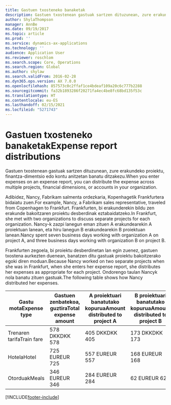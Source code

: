 ```yaml
---
title: Gastuen txosteneko banaketak
description: Gastuen txostenean gastuak sartzen dituzunean, zure erakundeko proiektu, pertsona juridiko edo kontu anitzetan banatu ditzakezu.
author: ShylaThompson
manager: AnnBe
ms.date: 09/19/2017
ms.topic: article
ms.prod: ''
ms.service: dynamics-ax-applications
ms.technology: ''
audience: Application User
ms.reviewer: roschlom
ms.search.scope: Core, Operations
ms.search.region: Global
ms.author: shylaw
ms.search.validFrom: 2016-02-28
ms.dyn365.ops.version: AX 7.0.0
ms.openlocfilehash: 857573c0c2ffaf1ce4bdeaf109a20c6c777b2288
ms.sourcegitcommit: fa32b1893286f20271fa4ec4be8fc68bd135f53c
ms.translationtype: HT
ms.contentlocale: eu-ES
ms.lasthandoff: 02/15/2021
ms.locfileid: "5271743"
---
```

# <a name="expense-report-distributions"></a><span data-ttu-id="b2f8c-103">Gastuen txosteneko banaketak</span><span class="sxs-lookup"><span data-stu-id="b2f8c-103">Expense report distributions</span></span>

<span data-ttu-id="b2f8c-104">Gastuen txostenean gastuak sartzen dituzunean, zure erakundeko proiektu, finantza-dimentsio edo kontu anitzetan banatu ditzakezu.</span><span class="sxs-lookup"><span data-stu-id="b2f8c-104">When you enter expenses on an expense report, you can distribute the expense across multiple projects, financial dimensions, or accounts in your organization.</span></span>

<span data-ttu-id="b2f8c-105">Adibidez, Nancy, Fabrikam salmenta ordezkaria, Kopenhagetik Frankfurtera bidaiatu zuen.</span><span class="sxs-lookup"><span data-stu-id="b2f8c-105">For example, Nancy, a Fabrikam sales representative, traveled from Copenhagen to Frankfurt.</span></span> <span data-ttu-id="b2f8c-106">Frankfurten, bi erakunderekin bildu zen erakunde bakoitzaren proiektu desberdinak eztabaidatzeko.</span><span class="sxs-lookup"><span data-stu-id="b2f8c-106">In Frankfurt, she met with two organizations to discuss separate projects for each organization.</span></span> <span data-ttu-id="b2f8c-107">Nancy-k zazpi lanegun eman zituen A erakundearekin A proiektuan lanean, eta hiru lanegun B erakundearekin B proiektuan lanean.</span><span class="sxs-lookup"><span data-stu-id="b2f8c-107">Nancy spent seven business days working with organization A on project A, and three business days working with organization B on project B.</span></span>

<span data-ttu-id="b2f8c-108">Frankfurten zegoela, bi proiektu desberdinetan lan egin zuenez, gastuen txostena aurkezten duenean, banatzen ditu gastuak proiektu bakoitzerako egoki diren moduan.</span><span class="sxs-lookup"><span data-stu-id="b2f8c-108">Because Nancy worked on two separate projects when she was in Frankfurt, when she enters her expense report, she distributes her expenses as appropriate for each project.</span></span> <span data-ttu-id="b2f8c-109">Ondorengo taulan Nancyk nola banatu zituen gastuak.</span><span class="sxs-lookup"><span data-stu-id="b2f8c-109">The following table shows how Nancy distributed her expenses.</span></span>


| <span data-ttu-id="b2f8c-110">Gastu mota</span><span class="sxs-lookup"><span data-stu-id="b2f8c-110">Expense type</span></span> | <span data-ttu-id="b2f8c-111">Gastuen zenbatekoa, guztira</span><span class="sxs-lookup"><span data-stu-id="b2f8c-111">Total expense amount</span></span>|<span data-ttu-id="b2f8c-112">A proiektuari banatutako kopurua</span><span class="sxs-lookup"><span data-stu-id="b2f8c-112">Amount distributed to project A</span></span>| <span data-ttu-id="b2f8c-113">B proiektuari banatutako kopurua</span><span class="sxs-lookup"><span data-stu-id="b2f8c-113">Amount distributed to project B</span></span> |
|--------------|---------------------|-------------------------------|---------------------------------|
|<span data-ttu-id="b2f8c-114">Trenaren tarifa</span><span class="sxs-lookup"><span data-stu-id="b2f8c-114">Train fare</span></span>   |<span data-ttu-id="b2f8c-115">578 DKK</span><span class="sxs-lookup"><span data-stu-id="b2f8c-115">DKK 578</span></span>              |<span data-ttu-id="b2f8c-116">405 DKK</span><span class="sxs-lookup"><span data-stu-id="b2f8c-116">DKK 405</span></span>                        |<span data-ttu-id="b2f8c-117">173 DKK</span><span class="sxs-lookup"><span data-stu-id="b2f8c-117">DKK 173</span></span>                          |
|<span data-ttu-id="b2f8c-118">Hotela</span><span class="sxs-lookup"><span data-stu-id="b2f8c-118">Hotel</span></span>         |<span data-ttu-id="b2f8c-119">725 EUR</span><span class="sxs-lookup"><span data-stu-id="b2f8c-119">EUR 725</span></span>              |<span data-ttu-id="b2f8c-120">557 EUR</span><span class="sxs-lookup"><span data-stu-id="b2f8c-120">EUR 557</span></span>                        |<span data-ttu-id="b2f8c-121">168 EUR</span><span class="sxs-lookup"><span data-stu-id="b2f8c-121">EUR 168</span></span>                          |
|<span data-ttu-id="b2f8c-122">Otorduak</span><span class="sxs-lookup"><span data-stu-id="b2f8c-122">Meals</span></span>         |<span data-ttu-id="b2f8c-123">346 EUR</span><span class="sxs-lookup"><span data-stu-id="b2f8c-123">EUR 346</span></span>              |<span data-ttu-id="b2f8c-124">284 EUR</span><span class="sxs-lookup"><span data-stu-id="b2f8c-124">EUR 284</span></span>                        |<span data-ttu-id="b2f8c-125">62 EUR</span><span class="sxs-lookup"><span data-stu-id="b2f8c-125">EUR 62</span></span>                           |



[!INCLUDE[footer-include](../includes/footer-banner.md)]